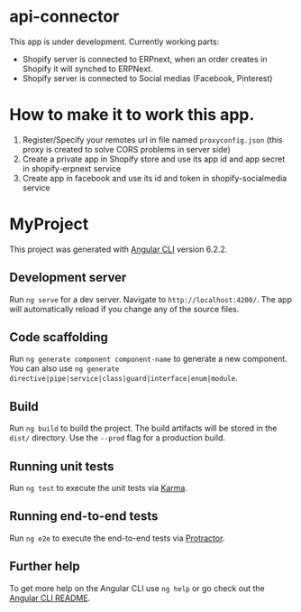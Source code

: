 
# api-connector
This app is under development.
Currently working parts:
* Shopify server is connected to ERPnext, when an order creates in Shopify it will synched to ERPNext.
* Shopify server is connected to Social medias (Facebook, Pinterest)

# How to make it to work this app.
1)  Register/Specify your remotes url in file named `proxyconfig.json` (this proxy is created to solve CORS problems in server side)
2)  Create a private app in Shopify store and use its app id and app secret in shopify-erpnext service
3)  Create app in facebook and use its id and token in shopify-socialmedia service


# MyProject

This project was generated with [Angular CLI](https://github.com/angular/angular-cli) version 6.2.2.

## Development server

Run `ng serve` for a dev server. Navigate to `http://localhost:4200/`. The app will automatically reload if you change any of the source files.

## Code scaffolding

Run `ng generate component component-name` to generate a new component. You can also use `ng generate directive|pipe|service|class|guard|interface|enum|module`.

## Build

Run `ng build` to build the project. The build artifacts will be stored in the `dist/` directory. Use the `--prod` flag for a production build.

## Running unit tests

Run `ng test` to execute the unit tests via [Karma](https://karma-runner.github.io).

## Running end-to-end tests

Run `ng e2e` to execute the end-to-end tests via [Protractor](http://www.protractortest.org/).

## Further help

To get more help on the Angular CLI use `ng help` or go check out the [Angular CLI README](https://github.com/angular/angular-cli/blob/master/README.md).
